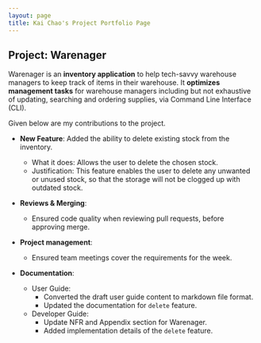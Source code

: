```yaml
---
layout: page
title: Kai Chao's Project Portfolio Page
---
```


## Project: Warenager

Warenager is an **inventory application** to help tech-savvy warehouse managers to keep track of items in their warehouse.
It **optimizes management tasks** for warehouse managers including but not exhaustive of updating,
searching and ordering supplies, via Command Line Interface (CLI).

Given below are my contributions to the project.

* **New Feature**: Added the ability to delete existing stock from the inventory.
  * What it does: Allows the user to delete the chosen stock.
  * Justification: This feature enables the user to delete any unwanted or unused stock, so that 
    the storage will not be clogged up with outdated stock.
 
* **Reviews & Merging**:
  * Ensured code quality when reviewing pull requests, before approving merge.
 
* **Project management**:
  * Ensured team meetings cover the requirements for the week.
  
* **Documentation**:
  * User Guide:
    * Converted the draft user guide content to markdown file format.
    * Updated the documentation for `delete` feature.
  * Developer Guide:
    * Update NFR and Appendix section for Warenager.
    * Added implementation details of the `delete` feature.
    

